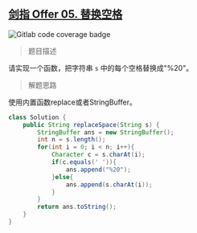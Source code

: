 ## [剑指 Offer 05. 替换空格](https://leetcode.cn/problems/ti-huan-kong-ge-lcof/)

![Gitlab code coverage badge](https://img.shields.io/badge/难度-简单-green)

> 题目描述

请实现一个函数，把字符串 `s` 中的每个空格替换成"%20"。

> 解题思路

使用内置函数replace或者StringBuffer。

```java
class Solution {
    public String replaceSpace(String s) {
        StringBuffer ans = new StringBuffer();
        int n = s.length();
        for(int i = 0; i < n; i++){
            Character c = s.charAt(i);
            if(c.equals(' ')){
                ans.append("%20");
            }else{
                ans.append(s.charAt(i));
            }
        }
        return ans.toString();
    }
}
```

